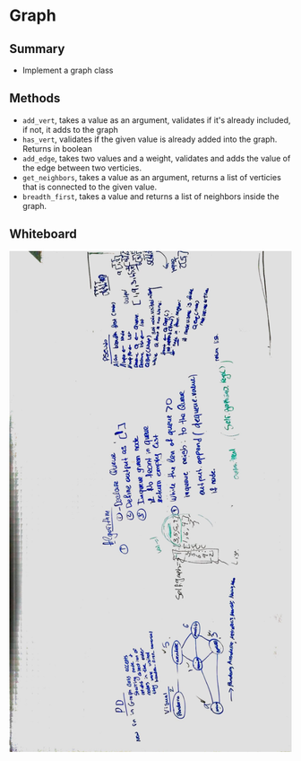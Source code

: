 # Graph

## Summary
- Implement a graph class

## Methods
- `add_vert`, takes a value as an argument, validates if it's already included, if not, it adds to the graph
- `has_vert`, validates if the given value is already added into the graph. Returns in boolean
- `add_edge`, takes two values and a weight, validates and adds the value of the edge between two verticies.
- `get_neighbors`, takes a value as an argument, returns a list of verticies that is connected to the given value.
- `breadth_first`, takes a value and returns a list of neighbors inside the graph.


## Whiteboard
![breadth first graph](../../assets/breadthfirst_graph.jpg)

